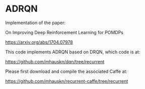 # ADRQN
Implementation of the paper:

On Improving Deep Reinforcement Learning for POMDPs

https://arxiv.org/abs/1704.07978

This code implements ADRQN based on DRQN, which code is at:

https://github.com/mhauskn/dqn/tree/recurrent

Please first download and compile the associated Caffe at:

https://github.com/mhauskn/recurrent-caffe/tree/recurrent
